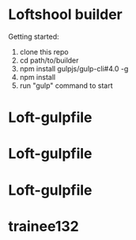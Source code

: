 # Loftshool builder

Getting started:

1. clone this repo
2. cd path/to/builder
3. npm install gulpjs/gulp-cli#4.0 -g
4. npm install
5. run "gulp" command to start
# Loft-gulpfile
# Loft-gulpfile
# Loft-gulpfile
# trainee132
